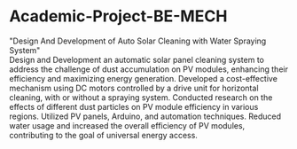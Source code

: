 # Academic-Project-BE-MECH
"Design And Development of Auto Solar Cleaning with Water Spraying System"  
Design and Development an automatic solar panel cleaning system to address the challenge of dust accumulation on PV modules, enhancing their efficiency and maximizing energy generation. Developed a cost-effective mechanism using DC motors controlled by a drive unit for horizontal cleaning, with or without a spraying system. Conducted research on the effects of different dust particles on PV module efficiency in various regions. Utilized PV panels, Arduino, and automation techniques. Reduced water usage and increased the overall efficiency of PV modules, contributing to the goal of universal energy access.
